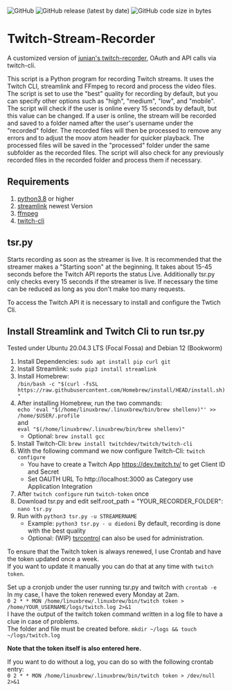 ![GitHub](https://img.shields.io/github/license/DravenTec/Twitch-Stream-Recorder)
![GitHub release (latest by date)](https://img.shields.io/github/v/release/DravenTec/Twitch-Stream-Recorder)
![GitHub code size in bytes](https://img.shields.io/github/languages/code-size/DravenTec/Twitch-Stream-Recorder)

# Twitch-Stream-Recorder
A customized version of [junian's twitch-recorder](https://gist.github.com/junian/b41dd8e544bf0e3980c971b0d015f5f6), OAuth and API calls via twitch-cli.

This script is a Python program for recording Twitch streams. 
It uses the Twitch CLI, streamlink and FFmpeg to record and process the video files. The script is set to use the "best" quality for recording by default, 
but you can specify other options such as "high", "medium", "low", and "mobile". The script will check if the user is online every 15 seconds by default, 
but this value can be changed. If a user is online, the stream will be recorded and saved to a folder named after the user's username under the "recorded" folder. 
The recorded files will then be processed to remove any errors and to adjust the moov atom header for quicker playback. The processed files will be saved in the "processed" folder under the same subfolder as the recorded files. The script will also check for any previously recorded files in the recorded folder and process 
them if necessary.

## Requirements
1. [python3.8](https://www.python.org/downloads/release/python-380/) or higher  
2. [streamlink](https://streamlink.github.io/) newest Version
3. [ffmpeg](https://ffmpeg.org/) 
4. [twitch-cli](https://github.com/twitchdev/twitch-cli)

## tsr.py
Starts recording as soon as the streamer is live. It is recommended that the streamer makes a "Starting soon" at the beginning. 
It takes about 15-45 seconds before the Twitch API reports the status Live. Additionally tsr.py only checks every 15 seconds if 
the streamer is live. If necessary the time can be reduced as long as you don't make too many requests.

To access the Twitch API it is necessary to install and configure the Twtich Cli. 

## Install Streamlink and Twitch Cli to run tsr.py
Tested under Ubuntu 20.04.3 LTS (Focal Fossa) and Debian 12 (Bookworm)
1) Install Dependencies: `sudo apt install pip curl git`
2) Install Streamlink: `sudo pip3 install streamlink`
3) Install Homebrew:  
   `/bin/bash -c "$(curl -fsSL https://raw.githubusercontent.com/Homebrew/install/HEAD/install.sh)"`
4) After installing Homebrew, run the two commands:  
   `echo 'eval "$(/home/linuxbrew/.linuxbrew/bin/brew shellenv)"' >> /home/$USER/.profile`  
   and  
   `eval "$(/home/linuxbrew/.linuxbrew/bin/brew shellenv)"`  
   - Optional: `brew install gcc`
5) Install Twitch-Cli: `brew install twitchdev/twitch/twitch-cli`
6) With the following command we now configure Twitch-Cli: `twitch configure`
	- You have to create a Twitch App https://dev.twitch.tv/ to get Client ID and Secret
	- Set OAUTH URL To http://localhost:3000 as Category use Application Integration
7) After `twitch configure` run `twitch-token` once
8) Download tsr.py and edit self.root_path = "YOUR_RECORDER_FOLDER": `nano tsr.py`
9) Run with `python3 tsr.py -u STREAMERNAME`
	- Example: `python3 tsr.py - u diedoni` By default, recording is done with the best quality
	- Optional: (WIP) [tsrcontrol](https://github.com/DravenTec/tsrcontrol) can also be used for administration.

To ensure that the Twitch token is always renewed, I use Crontab and have the token updated once a week.  
If you want to update it manually you can do that at any time with `twitch token`.

Set up a cronjob under the user running tsr.py and twitch with `crontab -e`  
In my case, I have the token renewed every Monday at 2am.  
`0 2 * * MON /home/linuxbrew/.linuxbrew/bin/twitch token > /home/YOUR_USERNAME/logs/twitch.log 2>&1`  
I have the output of the twitch token command written in a log file to have a clue in case of problems.  
The folder and file must be created before. `mkdir ~/logs && touch ~/logs/twitch.log`

**Note that the token itself is also entered here.**  

If you want to do without a log, you can do so with the following crontab entry:   
`0 2 * * MON /home/linuxbrew/.linuxbrew/bin/twitch token > /dev/null 2>&1`



